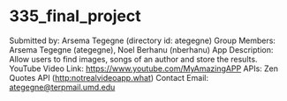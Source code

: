 # 335_final_project

 Submitted by: Arsema Tegegne (directory id: ategegne)
 Group Members: Arsema Tegegne (ategegne), Noel Berhanu (nberhanu)
 App Description: Allow users to find images, songs of an author and store the results.
 YouTube Video Link: https://www.youtube.com/MyAmazingAPP
 APIs: Zen Quotes API ([http:notrealvideoapp.what](https://zenquotes.io/api/random))
 Contact Email:  ategegne@terpmail.umd.edu
